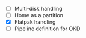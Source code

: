 - [ ] Multi-disk handling
- [ ] Home as a partition
- [x] Flatpak handling
- [ ] Pipeline definition for OKD
